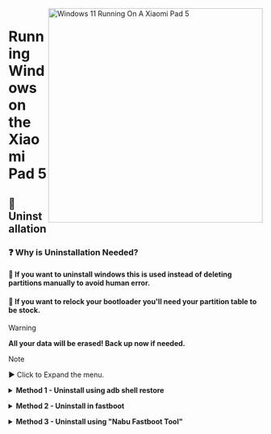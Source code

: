 <img align="right" src="https://raw.githubusercontent.com/erdilS/Port-Windows-11-Xiaomi-Pad-5/main/nabu.png" width="425" alt="Windows 11 Running On A Xiaomi Pad 5">

# Running Windows on the Xiaomi Pad 5

## 🧹 Uninstallation

### ❓ Why is Uninstallation Needed?

#### 🔹 If you want to uninstall windows this is used instead of deleting partitions manually to avoid human error.
#### 🔹 If you want to relock your bootloader you'll need your partition table to be stock.

> [!Warning]
> **All your data will be erased! Back up now if needed.**

>[!NOTE]
>
> ▶️ Click to Expand the menu.

>

<details>
  <summary><strong>Method 1 - Uninstall using adb shell restore</strong></summary>

>

### Prerequisites
- [```Android platform tools```](https://developer.android.com/studio/releases/platform-tools)

- [```Modified Recovery Image```](https://github.com/erdilS/Port-Windows-11-Xiaomi-Pad-5/releases/download/1.0/recovery.img) 

### Switch to Android 
> If your last boot was Windows, Switch to Android first before starting the uninstallation process

#### Reboot into fastboot mode
- Boot your NABU into **fastboot mode** by holding down the **`volume down`** button while rebooting with a USB cable connected

#### Boot the modded recovery
> Open a CMD window inside the platform-tools folder, then (while your tablet is in fastboot mode) run
```cmd
fastboot boot path\to\recovery.img
```

### Restore the partition layout
> [!Warning]
> This will wipe your Android files. Backup first if needed.

```cmd
adb shell restore
```

#### Reboot into Android 
```cmd
adb reboot 
```

> [!NOTE]
> If your device **rebooted into Recovery** perform the following actions:
> 1. Select **Wipe Data/Factory reset**
> 2. **Wipe All Data**
> 3. After Data is wiped successfully, Click Back To Main Menu
> 4. Click **Reboot**
> 5. Reboot to System

</details>


>

<details>
  <summary><strong>Method 2 - Uninstall in fastboot</strong></summary>
  
>

### Prerequisites
- [```Android platform tools```](https://developer.android.com/studio/releases/platform-tools)

- [```gpt_both0.bin```](https://github.com/erdilS/Port-Windows-11-Xiaomi-Pad-5/releases/download/1.0/gpt_both0.bin) 

### Switch to Android 
> If your last boot was Windows, Switch to Android first before starting the uninstallation process

#### Reboot into fastboot mode
- Boot your NABU into **fastboot mode** by holding down the **`volume down`** button while rebooting with a USB cable connected

### Restore partition table   
> Replace ```path\to\gpt_both0.bin``` with the path to the gpt_both0.bin file.
```cmd
fastboot flash partition:0 path\to\gpt_both0.bin
```

#### Erase userdata
> To avoid a bootloop and restore FS size
```cmd
fastboot -w
```

#### Reboot into Android
```cmd
fastboot reboot
```

## Done!

</details>


>

<details>
  <summary><strong>Method 3 - Uninstall using "Nabu Fastboot Tool"</strong></summary>
  
>

### 📋 Prerequisites

- a **cable** to connect your **Xiaomi Pad 5** to your **other device**
- **any other device (android, windows, mac or linux)**

> [!Warning]
> **Make sure to reboot to android before start the uninstallation process.**

--- 

### 🚀 Steps to Stock Partition Layout / Uninstall Windows 

1. **Reboot the Nabu device into fastboot mode:**
   - **Power off** your **Xiaomi Pad 5**
   - Hold down **`Power + Volume Down`** buttons until the device enters **`fastboot mode`.**
   
2. **Connect to the Fastboot Tool on the Website:**
   - Open the **[Nabu Fatboot Tool](https://arkt-7.github.io/nabu/)** in browser of other device.
   - Click on the **`Connect Device Fastboot`** button.
   - Select **`Android`** from the list that appears and **`allow`** permissions.

3. **Format and Make partition Stock:**
   - Scroll down to the **`Format/wipe make Partition Stock`** section.
   - In the input box, type **`format`**.
   - Finally, click the **`Format/Wipe`** button and Click **`OK`** to the warning popup.
   - Once formatting completes, a success popup will appear. Click **`OK`** on the popup.
   - After that, scroll up and click the **`Reboot Device`** button to restart.


> [!NOTE]
> If your device **rebooted into Recovery** perform the following actions:
> 1. Select **Wipe Data/Factory reset**
> 2. **Wipe All Data**
> 3. After Data is wiped successfully, Click Back To Main Menu
> 4. Click **Reboot**
> 5. Reboot to System

## Done!

</details>
